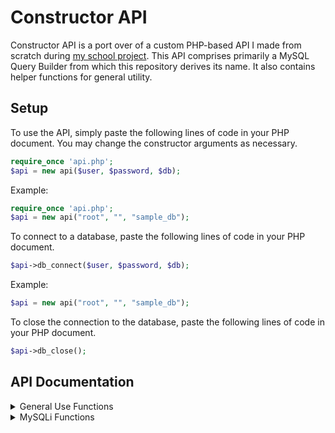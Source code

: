# Constructor API
Constructor API is a port over of a custom PHP-based API I made from scratch during [my school project](https://github.com/heischichou/NJC-Tattoo/). This API comprises primarily a MySQL Query Builder from which this repository derives its name. It also contains helper functions for general utility.

## Setup
To use the API, simply paste the following lines of code in your PHP document. You may change the constructor arguments as necessary.
```php
require_once 'api.php';
$api = new api($user, $password, $db);
```
Example:
```php
require_once 'api.php';
$api = new api("root", "", "sample_db");
```

To connect to a database, paste the following lines of code in your PHP document.
```php
$api->db_connect($user, $password, $db);
```
Example:
```php
$api = new api("root", "", "sample_db");
```

To close the connection to the database, paste the following lines of code in your PHP document.
```php
$api->db_close();
```

## API Documentation

<details><summary>General Use Functions</summary>
<p>

## $api->sanitize_data($data, $type)
Santizes the given data.
Example of integer sanitization, do
```php
$data = "1Lorem2ipsum3dolor4sit5amet";
$data = $api->sanitize_data($data, "int");
// $data = 12345;
```

Example of float sanitization, do
```php
$data = "1Lorem2ipsum3dolor4sit5amet";
$data = $api->sanitize_data($data, "float");
// $data = 12345.67;
```

Example of email sanitization, do
```php
$data = "john.doe@test.com";
$data = $api->sanitize_data($data, "email");
// $data = "john.doe@test.com";
```

Example of string (default case) sanitization, do
```php
$data = " <script>console.log('This is an attack.')</script> "
$data = $api->sanitize_data($data, "string");
// $data = "console.log('This is an attack');";
```


## $api->validate_data($data, $type)
Validate the given data. Returns true if the data is valid, false otherwise.
Integer validation valid case
```php
$data = $api->validate_data(12345, "int");
// $data = true;
```

Integer validation invalid case
```php
$data = $api->validate_data("1Lorem2ipsum3dolor4sit5amet", "int");
// $data = false;
```

Float validation valid case
```php
$data = $api->validate_data(12345.67, "float");
// $data = true;
```

Float validation invalid case
```php
$data = $api->validate_data("1Lorem2ipsum3dolor4sit5amet.67", "float");
// $data = false;
```

Email validation valid case
```php
$data = $api->sanitize_data("john.doe@test.com", "email");
// $data = true;
```

Email validation invalid case
```php
$data = $api->sanitize_data("invalid-email#test+com", "email");
// $data = 'false';
```

Date validation valid case
```php
$data = $api->validate_data("10-17-2000", "date");
// $data = true;
```

Date validation invalid case - Invalid date
```php
$data = $api->validate_data("02-31-2000", "date");
// $data = false;
```

Date validation invalid case - Past date
```php
// today = '05-05-2001'
$data = $api->validate_data("05-03-2000", "date");
// $data = false;
```

Time validation valid case
```php
$data = $api->validate_data("05:30:00", "time");
// $data = true;
```

Time validation invalid case
```php
$data = $api->validate_data("13:72:00", "time");
// $data = false;
```

Birthdate validation valid case
```php
$data = $api->validate_data("12-1-2000", "birthdate");
// $data = true;
```

Birthdate validation invalid case - Invalid format
```php
$data = $api->validate_data("13-32-1900", "birthdate");
// $data = false;
```

Birthdate validation invalid case - Less than legal age
```php
$data = $api->validate_data("04-17-2020", "birthdate");
// $data = false;
```

Birthdate validation invalid case - Exceeds age limit
```php
$data = $api->validate_data("08-23-1810", "birthdate");
// $data = false;
```

String (default case) valid case
```php
$data = $api->sanitize_data("Hello world!", "string");
// $data = 'true';
```


## $api->validate_image($data, $type)
Validate the given file. Returns true if the file is a valid image, false otherwise.
Example of image validation, do
```php
$data = $api->validate_image($image, $file_size);
// $data = true;
```

Image validation invalid case - Invalid file extension
```php
// $file_ext = "image/webp";
$data = $api->validate_image($image, 5000);
// $data = false;
```

Image validation invalid case - Invalid file type
```php
// $file_type = "webp";
$data = $api->validate_image($image, 5000);
// $data = false;
```

Image validation invalid case - Exceeds file size limit
```php
// $file_size = 7000;
$data = $api->validate_image($image, 5000);
// $data = false;
```


## $api->sanitize_data($data, $type)
Randomly generate a hexadecimal color code.
```php
$data = $api->generate_color();
// $data = #FDC651;
```

</p>
</details>

<details><summary>MySQLi Functions</summary>
<p>

<details><summary>Clause Helpers</summary>
<p>

## $api->table($string, $params)
Returns the given query string with the specified tables.
To specify a single table, do
```php
$query = $api->table($query, $table);

Example:
$query = $api->select();
$api->params($query, '*');
$api->from($query);
$api->table($query, 'table');
// $query = 'SELECT * FROM table';
```

To specify multiple tables, do
```php
$query = $api->table($query, array($arg1, $arg2, ..., $argN));

Example:
$query = $api->select();
$api->params($query, '*');
$api->from($query);
$api->table($query, array('table1', 'table2'));
// $query = 'SELECT * FROM table1, table2';
```


## $api->join($type, $left, $right, $left_kv, $right_kv)
Returns a join clause string with the specified join type.

To construct a default JOIN (INNER), do
```php
$join_clause = $api->join('', 'tableLeft', 'tableRight', 'tableLeft.column', 'tableRight.column');
// $join_clause = '(tableLeft JOIN tableRight ON tableLeft.column=tableRight.column)';
```

To construct a LEFT JOIN, do
```php
$join_clause = $api->join('left', 'tableLeft', 'tableRight', 'tableLeft.column', 'tableRight.column');
// $join_clause = '(tableLeft LEFT JOIN tableRight ON tableLeft.column=tableRight.column)';
```

To construct a RIGHT JOIN, do
```php
$join_clause = $api->join('right', 'tableLeft', 'tableRight', 'tableLeft.column', 'tableRight.column');
// $join_clause = '(tableLeft RIGHT JOIN tableRight ON tableLeft.column=tableRight.column)';
```

To construct a nested JOIN, do
```php
$nested_join= $api->join('', 'table1', 'table2', 'table1.column', 'table2.column');

$join_clause = $api->join('', $nested_join, 'table3', 'table2.column', 'table3.column');
// $join_clause = '((table1 JOIN table2 ON table1.column=table2.column) JOIN table3 ON table2.column=table3.column)';
```


## $api->where($string, $cols, $params)
Returns the given query string with the specified SQL WHERE clause.
To specify a single condition, do
```php
$query = $api->where($query, $column, $param);

Example:
$query = $api->select();
$api->params($query, '*');
$api->from($query);
$api->table($query, 'table');
$api->where($query, 'column', 1);
// $query = 'SELECT * FROM table WHERE column=1';

Another example:
$query = $api->select();
$api->params($query, '*');
$api->from($query);
$api->table($query, array('table1', 'table2'));
$api->where($query, 'table1.column', 'table2.column');
// $query = 'SELECT * FROM table1, table2 WHERE table1.column=table2.column';
```


To specify multiple conditions, do
```php
$query = $api->order($query, array($arg1, $arg2, ..., $argN), array($arg1, $arg2, ..., $argN));

Example:
$query = $api->select();
$api->params($query, '*');
$api->from($query);
$api->table($query, 'table');
$api->order($query, array('column1', 'column2'), array('value1', 'value2'));
// $query = 'SELECT * FROM table WHERE column1=value1 AND column2=value2;
```


## $api->limit($string, $limit)
Returns the given query string with the specified limit.
```php
$query = $api->limit($query, $int);

Example:
$query = $api->select();
$api->params($query, '*');
$api->from($query);
$api->table($query, 'table');
$api->limit($query, 2);
// $query = 'SELECT * FROM table LIMIT 2';
```

## $api->order($string, $params)
Returns the given query string with the specified order.
To specify ordering by a single column, do
```php
$query = $api->order($query, $column, $type);

Example:
$query = $api->select();
$api->params($query, '*');
$api->from($query);
$api->table($query, 'table');
$api->order($query, 'column', 'ASC');
// $query = 'SELECT * FROM table ORDER BY column ASC';
```
To specify ordering by multiple columns, do
```php
$query = $api->order($query, array($arg1, $arg2, ..., $argN), array($arg1, $arg2, ..., $argN));

Example:
$query = $api->select();
$api->params($query, '*');
$api->from($query);
$api->table($query, 'table');
$api->order($query, array('column1', 'column2'), array('ASC', 'DESC'));
// $query = 'SELECT * FROM table ORDER BY column1 ASC, column2 DESC';
```

</p>
</details>

<details><summary>Select Functions</summary>
<p>

## $api->select()
Returns SQL SELECT to the calling string.
```php
$query = $api->select();
// $query = 'SELECT ';
```


## $api->params($string, $params)
Returns the given query string with its defined parameters.
To specify a single parameter, do
```php
$query = $api->params($query, '*');
// $query = 'SELECT * ';
```

To specify multiple parameters, do
```php
$query = $api->params($query, array($arg1, $arg2, ..., $argN));

Example:
$query = $api->select();
$api->params($query, array('column1', 'column2', 'column3'));
// $query = 'SELECT column1, column2, column3 ';
```


## $api->from($string)
Returns the given query string with SQL FROM.
```php
$query = $api->select();
$api->params($query, '*');
$api->from($query);
// $query = 'SELECT * FROM ';
```

To construct a select query, do
```php
$query = $api->select();
$api->params($query, '*');
$api->from($query);
$api->table($query, 'table');
// $query = 'SELECT * FROM table';
```

</p>
</details>

<details><summary>Insert Functions</summary>
<p>

## $api->insert()
Returns SQL INSERT to the calling string.
```php
$query = $api->insert();
// $query = 'INSERT INTO ';
```


## $api->columns($string, $params = array())
Returns the given query string with the specified columns to insert values at.
```php
$query = $api->columns($query, array($arg1, $arg2, ..., $argN));

Example:
$query = $api->insert();
$api->table($query, 'table');
$api->columns($query, array('column1', 'column2', 'column3'));
// $query = 'INSERT INTO table (column1, column2, column3) ';
```


## $api->values($string)
Returns the given query string with SQL VALUES.
```php
$query = $api->insert();
$api->table($query, 'table');
$api->columns($query, array('column1', 'column2'));
$api->values($query);
// $query = 'INSERT INTO table (column1, column2) VALUES ';
```

To construct an insert query, do
```php
$query = $api->insert();
$api->table($query, 'table');
$api->columns($query, array('column1', 'column2', 'column3'));
$api->values($query);
$api->columns($query, array('value1', 'value2', 'value3'));
// $query = 'INSERT INTO table (column1, column2, column3) VALUES (value1, value2, value3)';
```

</p>
</details>

<details><summary>Update Functions</summary>
<p>

## $api->update()
Returns SQL UPDATE to the calling string.
```php
$query = $api->update();
// $query = 'UPDATE ';
```


## $api->set($string, $cols, $params)
Returns the given query string with the specified column-value pairs.
To specify a single column-value pair, do
```php
$query = $api->set($query, $column, $value);
```

To specify multiple column-value pairs, do
```php
$query = $api->set($query, array($col1, $col2, ..., $colN), array($value1, $value2, ..., $valueN));

Example:
$query = $api->update();
$api->table($query, 'table');
$api->set($query, array('column1', 'column2', 'column3'), array('value1', 'value2', 'value3'));
// $query = 'UPDATE table SET column1=value1, column2=value2, column3=value3 ';
```

To construct an update query, do
```php
$query = $api->update();
$api->table($query, 'table');
$api->set($query, array('column1', 'column2', 'column3'), array('value1', 'value2', 'value3'));
$api->where($query, 'column', 'value');
// $query = 'UPDATE table SET column1=value1, column2=value2, column3=value3 WHERE column=value';
```

</p>
</details>

<details><summary>Delete Function</summary>
<p>

## $api->delete()
Returns SQL DELETE to the calling string.
```php
$query = $api->delete();
// $query = 'DELETE ';
```

To construct a delete query, do
```php
$query = $api->delete();
$api->from($query);
$api->table($query, 'table');
$api->where($query, 'column', 'value');
// $query = 'DELETE FROM table WHERE column=value';
```

</p>
</details>

<details><summary>Prepared Statement Functions</summary>
<p>

## $api->prepare($query)
Prepares the given SQL query string for execution. Returns a statement object on success, false on failure.
```php
$query = $api->select();
$api->params($query, '*');
$api->from($query);
$api->table($query, 'table');

$statement = $api->prepare($query);
```


## $api->bind_params(&$statement, $types, $params)
Binds variables to the given prepared statement. Returns true on success, false on failure.
To bind a single variable, do
```php
$query = $api->select();
$api->params($query, '*');
$api->from($query);
$api->table($query, 'table');
$api->where($query, 'column', '?');

$statement = $api->prepare($query);
$boolean = $api->bind_params($statement, "i", 1);
```

To bind multiple variables, do
```php
$query = $api->select();
$api->params($query, '*');
$api->from($query);
$api->table($query, 'table');
$api->where($query, array('column1', 'column2', 'column3'), array('?', '?', '?'));

$statement = $api->prepare($query);
$boolean = $api->bind_params($statement, "sis", array('param1', 2, 'param3'));
```


## $api->bind_result(&$statement, $types, $params)
Binds variables to the given prepared statement. Returns an array of all the bound variables on success, false on failure.
```php
$query = $api->select();
$api->params($query, array('column1', 'column2', 'column3'));
$api->from($query);
$api->table($query, 'table');
$api->where($query, 'column', '?');

$statement = $api->prepare($query);
$api->bind_params($statement, "s", $value);
$api->execute($statement);
$api->store_result($statement);
$boolean = $api->bind_result($statement, array($key1, $key2, $key3));
```


## $api->execute(&$statement)
Executes the given prepared statement. Returns true on success, false on failure.
```php
$query = $api->select();
...
$statement = $api->prepare($query);
$boolean = $api->execute($statement);
```


## $api->store_result(&$statement)
Stores the result set of a successfully executed statement in an internal buffer. Returns true on success, false on failure.
```php
$query = $api->select();
...
$api->execute($statement);
$boolean = $api->store_result($statement);
```


## $api->get_result(&$statement)
Gets the result set of a prepared statement. If the prepared statement was successfully executed, $api->get_result() returns its result set, else, it returns false.
```php
$query = $api->select();
...
$api->execute($statement);
$res = $api->get_result($statement);
```


## $api->num_rows($res)
Returns the number of rows in a given result set. If no rows are found, $api->num_rows() returns 0.
```php
$query = $api->select();
...
$res = $api->get_result($statement);
$count = $api->num_rows($res);
```


## $api->fetch_assoc(&$result)
Fetches a single row from a given result set. $api->fetch_assoc() returns an associative array representing the fetched row, null if there are no more rows in the result set, or false on failure.
```php
$query = $api->select();
...
$res = $api->get_result($statement);
$row = $api->fetch_assoc($res);
```


## $api->free_result(&$statement)
Frees the memory associated with a result.
```php
$query = $api->select();
...
$statement = $api->prepare($query);
...
$api->free_result($statement);
```


## $api->close(&$statement)
Closes the given prepared statement. Returns true on success, false on failure.
```php
$query = $api->select();
...
$statement = $api->prepare($query);
...
$api->free($statement);
$boolean = $api->close($statement);
```

</p>
</details>

</p>
</details>

</p>
</details>